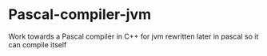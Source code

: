# Pascal-compiler-jvm
Work towards a Pascal compiler  in C++ for jvm rewritten later in pascal so it can compile itself
